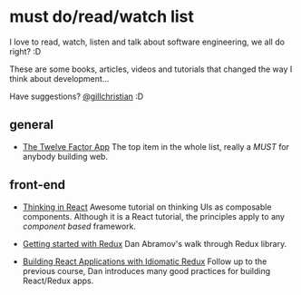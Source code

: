 # must do/read/watch list

I love to read, watch, listen and talk about software engineering, we all do right? :D

These are some books, articles, videos and tutorials that changed the way I think about development...

Have suggestions? [@gillchristian](https://twitter.com/gillchristian) :D

## general

- [The Twelve Factor App](https://12factor.net/) The top item in the whole list, really a *MUST* for anybody building web.

## front-end

- [Thinking in React](https://facebook.github.io/react/docs/thinking-in-react.html) Awesome tutorial on thinking UIs as composable components. Although it is a React tutorial, the principles apply to any _component based_ framework.

- [Getting started with Redux](https://egghead.io/courses/getting-started-with-redux) Dan Abramov's walk through Redux library.

- [Building React Applications with Idiomatic Redux](https://egghead.io/courses/building-react-applications-with-idiomatic-redux) Follow up to the previous course, Dan introduces many good practices for building React/Redux apps.

